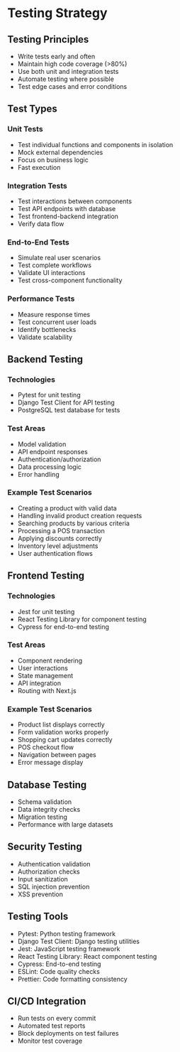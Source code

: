 # Testing Strategy

## Testing Principles
- Write tests early and often
- Maintain high code coverage (>80%)
- Use both unit and integration tests
- Automate testing where possible
- Test edge cases and error conditions

## Test Types

### Unit Tests
- Test individual functions and components in isolation
- Mock external dependencies
- Focus on business logic
- Fast execution

### Integration Tests
- Test interactions between components
- Test API endpoints with database
- Test frontend-backend integration
- Verify data flow

### End-to-End Tests
- Simulate real user scenarios
- Test complete workflows
- Validate UI interactions
- Test cross-component functionality

### Performance Tests
- Measure response times
- Test concurrent user loads
- Identify bottlenecks
- Validate scalability

## Backend Testing

### Technologies
- Pytest for unit testing
- Django Test Client for API testing
- PostgreSQL test database for tests

### Test Areas
- Model validation
- API endpoint responses
- Authentication/authorization
- Data processing logic
- Error handling

### Example Test Scenarios
- Creating a product with valid data
- Handling invalid product creation requests
- Searching products by various criteria
- Processing a POS transaction
- Applying discounts correctly
- Inventory level adjustments
- User authentication flows

## Frontend Testing

### Technologies
- Jest for unit testing
- React Testing Library for component testing
- Cypress for end-to-end testing

### Test Areas
- Component rendering
- User interactions
- State management
- API integration
- Routing with Next.js

### Example Test Scenarios
- Product list displays correctly
- Form validation works properly
- Shopping cart updates correctly
- POS checkout flow
- Navigation between pages
- Error message display

## Database Testing
- Schema validation
- Data integrity checks
- Migration testing
- Performance with large datasets

## Security Testing
- Authentication validation
- Authorization checks
- Input sanitization
- SQL injection prevention
- XSS prevention

## Testing Tools
- Pytest: Python testing framework
- Django Test Client: Django testing utilities
- Jest: JavaScript testing framework
- React Testing Library: React component testing
- Cypress: End-to-end testing
- ESLint: Code quality checks
- Prettier: Code formatting consistency

## CI/CD Integration
- Run tests on every commit
- Automated test reports
- Block deployments on test failures
- Monitor test coverage